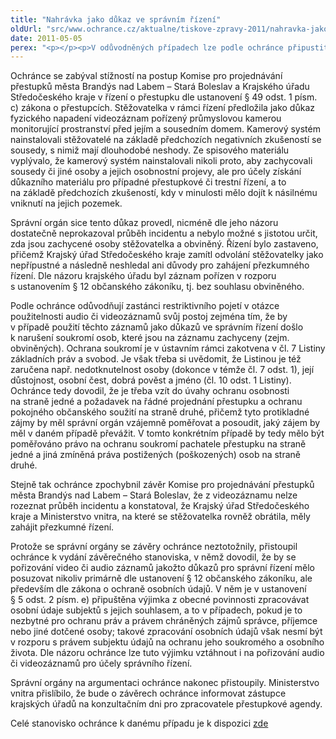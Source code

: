 ```yaml
---
title: "Nahrávka jako důkaz ve správním řízení"
oldUrl: "src/www.ochrance.cz/aktualne/tiskove-zpravy-2011/nahravka-jako-dukaz-ve-spravnim-rizeni"
date: 2011-05-05
perex: "<p></p><p>V odůvodněných případech lze podle ochránce připustit audio či video nahrávku pořízenou bez souhlasu zachycené osoby jako důkaz ve správním řízení, pokud jsou přitom naplněny podmínky ustanovení § 5 odst. 2 písm. e) zákona na ochranu osobních údajů.</p>"
---
```


<!-- imported from the old website -->

<p>Ochránce se zabýval stížností na postup Komise pro projednávání přestupků města Brandýs nad Labem – Stará Boleslav a Krajského úřadu Středočeského kraje v řízení o přestupku dle ustanovení § 49 odst. 1 písm. c) zákona o přestupcích. Stěžovatelka v rámci řízení předložila jako důkaz fyzického napadení videozáznam pořízený průmyslovou kamerou monitorující prostranství před jejím a sousedním domem. Kamerový systém nainstalovali stěžovatelé na základě předchozích negativních zkušeností se sousedy, s nimiž mají dlouhodobé neshody. Ze spisového materiálu vyplývalo, že kamerový systém nainstalovali nikoli proto, aby zachycovali sousedy či jiné osoby a jejich osobnostní projevy, ale pro účely získání důkazního materiálu pro případné přestupkové či trestní řízení, a to na základě předchozích zkušeností, kdy v minulosti mělo dojít k násilnému vniknutí na jejich pozemek. </p><p>Správní orgán sice tento důkaz provedl, nicméně dle jeho názoru dostatečně neprokazoval průběh incidentu a nebylo možné s jistotou určit, zda jsou zachycené osoby stěžovatelka a obviněný. Řízení bylo zastaveno, přičemž Krajský úřad Středočeského kraje zamítl odvolání stěžovatelky jako nepřípustné a následně neshledal ani důvody pro zahájení přezkumného řízení. Dle názoru krajského úřadu byl záznam pořízen v rozporu s ustanovením § 12 občanského zákoníku, tj. bez souhlasu obviněného.</p><p>Podle ochránce odůvodňují zastánci restriktivního pojetí v otázce použitelnosti audio či videozáznamů svůj postoj zejména tím, že by v případě použití těchto záznamů jako důkazů ve správním řízení došlo k narušení soukromí osob, které jsou na záznamu zachyceny (zejm. obviněných). Ochrana soukromí je v ústavním rámci zakotvena v čl. 7 Listiny základních práv a svobod. Je však třeba si uvědomit, že Listinou je též zaručena např. nedotknutelnost osoby (dokonce v témže čl. 7 odst. 1), její důstojnost, osobní čest, dobrá pověst a jméno (čl. 10 odst. 1 Listiny). Ochránce tedy dovodil, že je třeba vzít do úvahy ochranu osobnosti na straně jedné a požadavek na řádné projednání přestupku a ochranu pokojného občanského soužití na straně druhé, přičemž tyto protikladné zájmy by měl správní orgán vzájemně poměřovat a posoudit, jaký zájem by měl v daném případě převážit. V tomto konkrétním případě by tedy mělo být poměřováno právo na ochranu soukromí pachatele přestupku na straně jedné a jiná zmíněná práva postižených (poškozených) osob na straně druhé.</p><p>Stejně tak ochránce zpochybnil závěr Komise pro projednávání přestupků města Brandýs nad Labem – Stará Boleslav, že z videozáznamu nelze rozeznat průběh incidentu a konstatoval, že Krajský úřad Středočeského kraje a Ministerstvo vnitra, na které se stěžovatelka rovněž obrátila, měly zahájit přezkumné řízení.</p><p>Protože se správní orgány se závěry ochránce neztotožnily, přistoupil ochránce k vydání závěrečného stanoviska, v němž dovodil, že by se pořizování video či audio záznamů jakožto důkazů pro správní řízení mělo posuzovat nikoliv primárně dle ustanovení § 12 občanského zákoníku, ale především dle zákona o ochraně osobních údajů. V něm je v ustanovení § 5 odst. 2 písm. e) připuštěna výjimka z obecné povinnosti zpracovávat osobní údaje subjektů s jejich souhlasem, a to v případech, pokud je to nezbytné pro ochranu práv a právem chráněných zájmů správce, příjemce nebo jiné dotčené osoby; takové zpracování osobních údajů však nesmí být v rozporu s právem subjektu údajů na ochranu jeho soukromého a osobního života. Dle názoru ochránce lze tuto výjimku vztáhnout i na pořizování audio či videozáznamů pro účely správního řízení.</p><p>Správní orgány na argumentaci ochránce nakonec přistoupily. Ministerstvo vnitra přislíbilo, že bude o závěrech ochránce informovat zástupce krajských úřadů na konzultačním dni pro zpracovatele přestupkové agendy.</p><p>Celé stanovisko ochránce k danému případu je k dispozici <a title="Otevření do nového okna" href="http://eso.ochrance.cz/Nalezene/Edit/582" target="_blank">zde</a> <img alt="" src="https://www.ochrance.cz/typo3/ext/od_linkdesc/icons/external.gif" class="od_linkdesc_icon_external" /></p>
